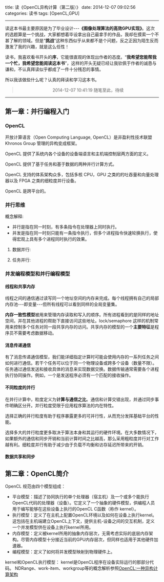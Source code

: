 title: 读《OpenCL异构计算（第二版）》
date: 2014-12-07 09:02:56
categories: 读书
tags: [OpenCL,GPU]

---

读这本书最主要原因是为了毕业设计---**《图像处理算法的高效GPU实现》**。这次的选题算是一个挑战，大家都想着毕设拿出自己最拿手的作品，我却在摸索一个不甚了解的领域。但是“**挑战**”这种东西似乎从来都不是个问题，反之正因为陌生反而激发了我的兴趣，就是这么任性！

读书，我喜欢看书开头的**序**，它能很直观的体现出作者的态度。“**我希望您能帮我一个忙，我希望您能阅读这本书**”，这样的开头无疑已经让我钦佩于作者的诚恳与谦和，不认真拜读似乎都成了一件十分残忍的事情。

所以我该做些什么呢？认真的拜读和学习这本书。
<!--more-->
> <center>2014-12-07 10:41:19 随笔至此，待续</center>

---
## 第一章：并行编程入门

### OpenCL
开放计算语言（Open Computing Language, OpenCL）是非盈利性技术联盟 Khronos Group 管理的异构变成框架。

OpenCL 提供了系统内各个设备的设备端语言和主机端控制层两方面的定义。

OpenCL 提供了基于任务和基于数据的两种并行计算方式。

OpenCL 支持的体系架构众多，包括多核 CPU，GPU 之类的的吐吞量和向量处理器以及 FPGA 之类的细粒度并行设备。

OpenCL 是跨平台的。

### 并行思维

概念解释:
- 并行是指在同一时刻，有多条指令在处理器上同时执行。
- 并发是指在同一时刻只能有一条指令执行，但多个进程指令快速轮换执行，使得宏观上具有多个进程同时执行的效果。

1. 数据并行:

2. 任务并行:

### 并发编程模型和并行编程模型

#### 线程和共享内存

线程之间的通信通过读写同一个地址空间的内存来完成。每个线程拥有自己的局部内存池---即变量---但所有线程可以看到同样的全局变量集。

**内存一致性模型**被用来管理内存读取和写入的顺序。所有进程看到的是同样的地址空间，并在其他进程的帮助下直接访问这些地址。lock/semaphore 这样的机制常用来控制多个任务对同一段共享内存的访问。共享内存的模型的一个**主要特征**是程序员不需要考虑数据移动。

#### 消息传递通信

有了消息传递通信模型，我们能详细指定计算时可能会使用内存的一系列任务之间如何进行通信。若干个任务可以位于同一个物理设备或跨多个设备（数量不限）。任务通过通信发送和接收具体的消息来实现数据交换。数据传输通常需要各个进程执行协同操作。例如，一个是发送程序必须有一个匹配的接收操作。

#### 不同粒度的并行

在并行计算中，粒度定义为**计算与通信之比**。通信和计算交错出现，并通过同步事件明确区分开。并行粒度受限于应用程序算法的内在特性。

选择正确的并行粒度有助于程序暴露更多的可并行性，从而充分发挥基础平台的性能。

选择多大的并行粒度更多取决于算法本身和其运行的硬件环境。在大多数情况下，如果额外的通信和同步开销和当前计算时间之比越高，那么采用粗粒度并行对工作越有利。细粒度并行有助于减少由于负载不均衡和访存延迟所带来的开销。

#### 数据共享和同步

## 第二章：OpenCL简介

OpenCL 规范由四个模型组成：
- 平台模型：描述了协同执行的单个处理器（宿主机）及一个或多个能执行OpenCL代码的处理器（设备）。它定义了一个抽象的硬件模型，供编程人员用于编写能够在这些设备上执行的OpenCL C函数（称作 kernel）。
- 执行模型：定义了在主机上配置OpenCL环境以及如何在设备上执行kernel。这包括在主机端建立OpenCL上下文，提供主机-设备之间的交互机制，定义一个并发模型供在设备上执行kernel所用。
- 内存模型：定义被kernel所用的抽象内存层次，无需考虑实际的底层内存架构。尽管内存模型十分接近当前的GPU内存层次，但同样也适用于其他硬件加速器。
- 编程模型：定义了如何将并发模型映射到物理硬件上。

kernel和OpenCL执行模型：
kernel是OpenCL程序在设备实际运行的那部分代码。
NDRange、work-item、workgroup等的概念解析参照[OpenCL:一种异构计算架构](http://www.cnblogs.com/wangshide/archive/2012/01/07/2315830.html#sec-3.3.1)